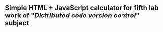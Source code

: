 ## Simple **HTML** + **JavaScript** calculator for fifth lab work of "_Distributed code version control_" subject
